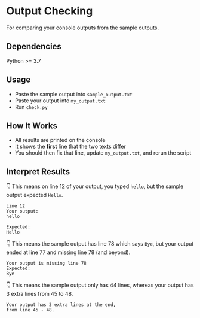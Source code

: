 # Output Checking
For comparing your console outputs from the sample outputs.

## Dependencies
Python >= 3.7

## Usage
- Paste the sample output into `sample_output.txt`
- Paste your output into `my_output.txt`
- Run `check.py`

## How It Works
- All results are printed on the console
- It shows the **first** line that the two texts differ
- You should then fix that line, update `my_output.txt`, and rerun the script

## Interpret Results
:point_down: This means on line 12 of your output, you typed `hello`, but the sample output expected `Hello`.
```
Line 12
Your output:
hello

Expected:
Hello
```

:point_down: This means the sample output has line 78 which says `Bye`, but your output ended at line 77 and missing line 78 (and beyond).
```
Your output is missing line 78
Expected:
Bye
```

:point_down: This means the sample output only has 44 lines, whereas your output has 3 extra lines from 45 to 48.
```
Your output has 3 extra lines at the end,
from line 45 - 48.
```
